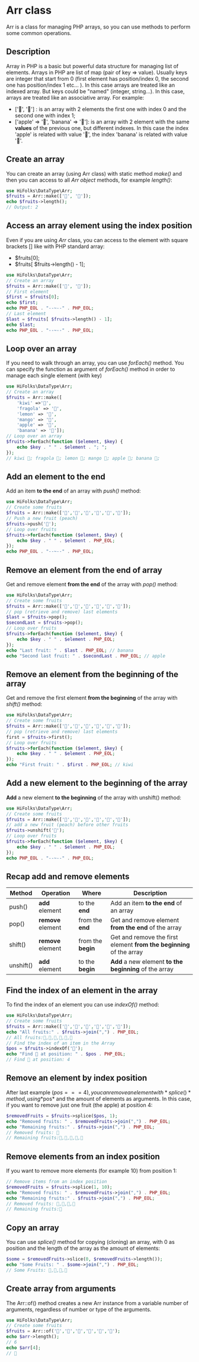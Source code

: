 # Arr class
Arr is a class for managing PHP arrays, so you can use methods to perform some common operations.

## Description
Array in PHP is a basic but powerful data structure for managing list of elements.
Arrays in PHP are list of map (pair of key => value).
 Usually keys are integer that start from 0 (first element has position/index 0, the second one has position/index 1 etc... ).
In this case arrays are treated like an indexed array.
But keys could be "named" (integer, string...). In this case, arrays are treated like an associative array.
For example:
- ['🍎', '🍌'] : is an array with 2 elements the first one with index 0 and the second one with index 1;
- ['apple' => '🍎', 'banana' => '🍌']: is an array with 2 element with the same **values** of the previous one, but different indexes. In this case the index 'apple' is related with value '🍎', the index 'banana' is related with value '🍌'.

## Create an array
You can create an array (using Arr class) with static method *make()* and then you can access to all *Arr object*  methods, for example *length()*:
```php
use HiFolks\DataType\Arr;
$fruits = Arr::make(['🍎', '🍌']);
echo $fruits->length();
// Output: 2
```

## Access an array element using the index position
Even if you are using *Arr* class, you can access to the element with square brackets [] like with PHP standard array:
- $fruits[0];
- $fruits[ $fruits->length() - 1];

```php
use HiFolks\DataType\Arr;
// Create an array
$fruits = Arr::make(['🍎', '🍌']);
// First element
$first = $fruits[0];
echo $first;
echo PHP_EOL . "--~--" . PHP_EOL;
// Last element
$last = $fruits[ $fruits->length() - 1];
echo $last;
echo PHP_EOL . "--~--" . PHP_EOL;
```

## Loop over an array
If you need to walk through an array, you can use *forEach()* method.
You can specify the function as argument of *forEach()* method in order to manage each single element (with key)
```php
use HiFolks\DataType\Arr;
// Create an array
$fruits = Arr::make([
    'kiwi' =>'🥝',
    'fragola' => '🍓',
    'lemon' => '🍋',
    'mango' => '🥭',
    'apple' => '🍎',
    'banana' => '🍌']);
// Loop over an array
$fruits->forEach(function ($element, $key) {
    echo $key . " " . $element . "; ";
});
// kiwi 🥝; fragola 🍓; lemon 🍋; mango 🥭; apple 🍎; banana 🍌;
```

## Add an element to the end

Add an item **to the end** of an array with *push()* method:

```php
use HiFolks\DataType\Arr;
// Create some fruits
$fruits = Arr::make(['🥝','🍓','🍋','🥭','🍎','🍌']);
// Push a new fruit (peach)
$fruits->push('🍑');
// Loop over fruits
$fruits->forEach(function ($element, $key) {
    echo $key . " " . $element . PHP_EOL;
});
echo PHP_EOL . "--~--" . PHP_EOL;
```
## Remove an element from the end of array
Get and remove element **from the end** of the array with *pop()* method:

```php
use HiFolks\DataType\Arr;
// Create some fruits
$fruits = Arr::make(['🥝','🍓','🍋','🥭','🍎','🍌']);
// pop (retrieve and remove) last elements
$last = $fruits->pop();
$secondLast = $fruits->pop();
// Loop over fruits
$fruits->forEach(function ($element, $key) {
    echo $key . " " . $element . PHP_EOL;
});
echo "Last fruit: " . $last . PHP_EOL; // banana
echo "Second last fruit: " . $secondLast . PHP_EOL; // apple
```

## Remove an element from the beginning of the array
Get and remove the first element **from the beginning** of the array with *shift()* method:

```php
use HiFolks\DataType\Arr;
// Create some fruits
$fruits = Arr::make(['🥝','🍓','🍋','🥭','🍎','🍌']);
// pop (retrieve and remove) last elements
first = $fruits->first();
// Loop over fruits
$fruits->forEach(function ($element, $key) {
    echo $key . " " . $element . PHP_EOL;
});
echo "First fruit: " . $first . PHP_EOL; // kiwi
```

## Add a new element to the beginning of the array
**Add** a new element **to the beginning** of the array with unshift() method:
```php
use HiFolks\DataType\Arr;
// Create some fruits
$fruits = Arr::make(['🥝','🍓','🍋','🥭','🍎','🍌']);
// add a new fruit (peach) before other fruits
$fruits->unshift('🍑');
// Loop over fruits
$fruits->forEach(function ($element, $key) {
    echo $key . " " . $element . PHP_EOL;
});
echo PHP_EOL . "--~--" . PHP_EOL;
```

## Recap add and remove elements

| Method    | Operation          | Where              | Description                                                          |
|-----------|--------------------|--------------------|----------------------------------------------------------------------|
| push()    | **add** element    | to the **end**     | Add an item **to the end** of an array                               |
| pop()     | **remove** element | from the **end**   | Get and remove element **from the end** of the array                 |
| shift()   | **remove** element | from the **begin** | Get and remove the first element **from the beginning** of the array |
| unshift() | **add** element    | to the **begin**   | **Add** a new element **to the beginning** of the array              |

## Find the index of an element in the array
To find the index of an element you can use *indexOf()* method:

```php
use HiFolks\DataType\Arr;
// Create some fruits
$fruits = Arr::make(['🥝','🍓','🍋','🥭','🍎','🍌']);
echo "All fruits:" . $fruits->join(",") . PHP_EOL;
// All fruits:🥝,🍓,🍋,🥭,🍎,🍌
// Find the index of an item in the Array
$pos = $fruits->indexOf('🍎');
echo "Find 🍎 at position: " . $pos . PHP_EOL;
// Find 🍎 at position: 4
```

## Remove an element by index position
After last example ($pos === 4), you can remove an element with *splice()* method, using *$pos* and the amount of elements as arguments.
In this case, if you want to remove just one fruit (the apple) at position 4:

```php
$removedFruits = $fruits->splice($pos, 1);
echo "Removed fruits: " . $removedFruits->join(",") . PHP_EOL;
echo "Remaining fruits:" . $fruits->join(",") . PHP_EOL;
// Removed fruits: 🍎
// Remaining fruits:🥝,🍓,🍋,🥭,🍌
```

## Remove elements from an index position
If you want to remove more elements (for example 10) from position 1:
```php
// Remove items from an index position
$removedFruits = $fruits->splice(1, 10);
echo "Removed fruits: " . $removedFruits->join(",") . PHP_EOL;
echo "Remaining fruits:" . $fruits->join(",") . PHP_EOL;
// Removed fruits: 🍓,🍋,🥭,🍌
// Remaining fruits:🥝
```

## Copy an array
You can use *splice()* method for copying (cloning) an array, with 0 as position and the length of the array as the amount of elements:
```php
$some = $removedFruits->slice(0, $removedFruits->length());
echo "Some Fruits: " . $some->join(",") . PHP_EOL;
// Some Fruits: 🍓,🍋,🥭,🍌
```


## Create array from arguments
The Arr::of() method creates a new Arr instance from a variable number of arguments, regardless of number or type of the arguments.

```php
use HiFolks\DataType\Arr;
// Create some fruits
$fruits = Arr::of('🥝','🍓','🍋','🥭','🍎','🍌');
echo $arr->length();
// 6
echo $arr[4];
// 🍎
```

